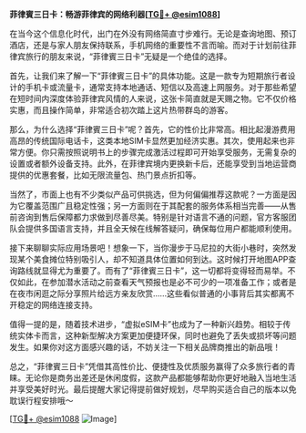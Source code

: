 **菲律賓三日卡：畅游菲律宾的网络利器[[TG💪+ @esim1088](https://t.me/s/esim1088)]**

在当今这个信息化时代，出门在外没有网络简直寸步难行。无论是查询地图、预订酒店，还是与家人朋友保持联系，手机网络的重要性不言而喻。而对于计划前往菲律宾旅行的朋友来说，“菲律賓三日卡”无疑是一个绝佳的选择。

首先，让我们来了解一下“菲律賓三日卡”的具体功能。这是一款专为短期旅行者设计的手机卡或流量卡，通常支持本地通话、短信以及高速上网服务。对于那些希望在短时间内深度体验菲律宾风情的人来说，这张卡简直就是天赐之物。它不仅价格实惠，而且操作简单，非常适合初次踏上这片热带群岛的游客。

那么，为什么选择“菲律賓三日卡”呢？首先，它的性价比非常高。相比起漫游费用高昂的传统国际电话卡，这类本地SIM卡显然更加经济实惠。其次，使用起来也非常方便。你只需按照说明书上的步骤完成激活过程即可开始享受服务，无需复杂的设置或者额外设备支持。此外，在菲律宾境内更换新卡后，还能享受到当地运营商提供的优惠套餐，比如无限流量包、热门景点折扣等。

当然了，市面上也有不少类似产品可供挑选，但为何偏偏推荐这款呢？一方面是因为它覆盖范围广且稳定性强；另一方面则在于其配套的服务体系相当完善——从售前咨询到售后保障都力求做到尽善尽美。特别是针对语言不通的问题，官方客服团队会提供多国语言支持，并且全天候在线解答疑问，确保每位用户都能顺利使用。

接下来聊聊实际应用场景吧！想象一下，当你漫步于马尼拉的大街小巷时，突然发现某个美食摊位特别吸引人，却不知道具体位置如何到达。这时候打开地图APP查询路线就显得尤为重要了。而有了“菲律賓三日卡”，这一切都将变得轻而易举。不仅如此，在参加潜水活动之前查看天气预报也是必不可少的一项准备工作；或者是在夜市闲逛之际分享照片给远方亲友欣赏……这些看似普通的小事背后其实都离不开稳定的网络连接支持。

值得一提的是，随着技术进步，“虚拟eSIM卡”也成为了一种新兴趋势。相较于传统实体卡而言，这种新型解决方案更加便捷环保，同时也避免了丢失或损坏等问题发生。如果你对这方面感兴趣的话，不妨关注一下相关品牌商推出的新品哦！

总之，“菲律賓三日卡”凭借其高性价比、便捷性及优质服务赢得了众多旅行者的青睐。无论你是商务出差还是休闲度假，这款产品都能够帮助你更好地融入当地生活并享受美好时光。最后提醒大家记得提前做好规划，尽早购买适合自己的版本以免耽误行程安排哦～ 

[[TG💪+ @esim1088](https://t.me/s/esim1088) ![Image](https://i.postimg.cc/4NQfJmqS/Snipaste-2025-05-13-00-14-12.png)]